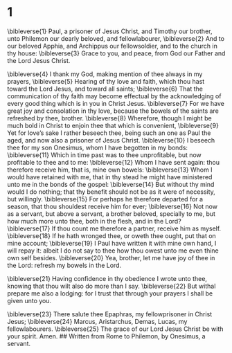# 1 
\bibleverse{1} Paul, a prisoner of Jesus Christ, and Timothy our brother, unto Philemon our dearly beloved, and fellowlabourer, \bibleverse{2} And to our beloved Apphia, and Archippus our fellowsoldier, and to the church in thy house: \bibleverse{3} Grace to you, and peace, from God our Father and the Lord Jesus Christ. 

\bibleverse{4} I thank my God, making mention of thee always in my prayers, \bibleverse{5} Hearing of thy love and faith, which thou hast toward the Lord Jesus, and toward all saints; \bibleverse{6} That the communication of thy faith may become effectual by the acknowledging of every good thing which is in you in Christ Jesus. \bibleverse{7} For we have great joy and consolation in thy love, because the bowels of the saints are refreshed by thee, brother. \bibleverse{8} Wherefore, though I might be much bold in Christ to enjoin thee that which is convenient, \bibleverse{9} Yet for love’s sake I rather beseech thee, being such an one as Paul the aged, and now also a prisoner of Jesus Christ. \bibleverse{10} I beseech thee for my son Onesimus, whom I have begotten in my bonds: \bibleverse{11} Which in time past was to thee unprofitable, but now profitable to thee and to me: \bibleverse{12} Whom I have sent again: thou therefore receive him, that is, mine own bowels: \bibleverse{13} Whom I would have retained with me, that in thy stead he might have ministered unto me in the bonds of the gospel: \bibleverse{14} But without thy mind would I do nothing; that thy benefit should not be as it were of necessity, but willingly. \bibleverse{15} For perhaps he therefore departed for a season, that thou shouldest receive him for ever; \bibleverse{16} Not now as a servant, but above a servant, a brother beloved, specially to me, but how much more unto thee, both in the flesh, and in the Lord? \bibleverse{17} If thou count me therefore a partner, receive him as myself. \bibleverse{18} If he hath wronged thee, or oweth thee ought, put that on mine account; \bibleverse{19} I Paul have written it with mine own hand, I will repay it: albeit I do not say to thee how thou owest unto me even thine own self besides. \bibleverse{20} Yea, brother, let me have joy of thee in the Lord: refresh my bowels in the Lord. 

\bibleverse{21} Having confidence in thy obedience I wrote unto thee, knowing that thou wilt also do more than I say. \bibleverse{22} But withal prepare me also a lodging: for I trust that through your prayers I shall be given unto you. 

\bibleverse{23} There salute thee Epaphras, my fellowprisoner in Christ Jesus; \bibleverse{24} Marcus, Aristarchus, Demas, Lucas, my fellowlabourers. \bibleverse{25} The grace of our Lord Jesus Christ be with your spirit. Amen. ## Written from Rome to Philemon, by Onesimus, a servant.
